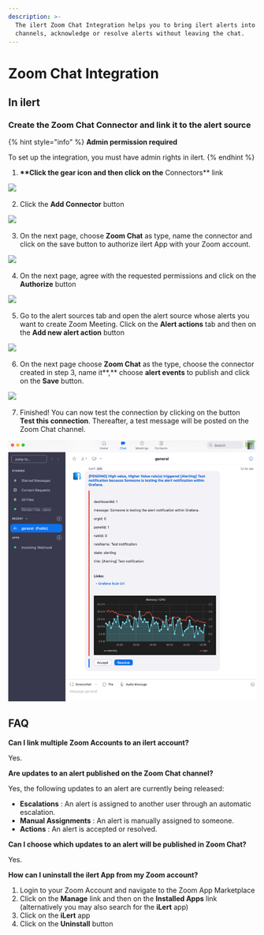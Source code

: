```yaml
---
description: >-
  The ilert Zoom Chat Integration helps you to bring ilert alerts into your Zoom
  channels, acknowledge or resolve alerts without leaving the chat.
---
```


# Zoom Chat Integration

## In ilert <a href="#in-ilert" id="in-ilert"></a>

### Create the Zoom Chat Connector and link it to the alert source

{% hint style="info" %}
**Admin permission required**

To set up the integration, you must have admin rights in ilert.
{% endhint %}

1. **\*\*Click the gear icon and then click on the** Connectors\*\* link

![](../../.gitbook/assets/Screenshot\_16\_03\_21\_\_15\_46.png)

2. Click the **Add Connector** button

![](../../.gitbook/assets/Screenshot\_16\_03\_21\_\_15\_48.png)

3. On the next page, choose **Zoom Chat** as type, name the connector and click on the save button to authorize ilert App with your Zoom account.

![](../../.gitbook/assets/Screenshot\_16\_03\_21\_\_16\_18.png)

4. On the next page, agree with the requested permissions and click on the **Authorize** button

![](../../.gitbook/assets/Screenshot\_16\_03\_21\_\_15\_53.png)

5. Go to the alert sources tab and open the alert source whose alerts you want to create Zoom Meeting. Click on the **Alert actions** tab and then on the **Add new alert action** button

![](../../.gitbook/assets/Screenshot\_16\_03\_21\_\_16\_04.png)

6. On the next page choose **Zoom Chat** as the type, choose the connector created in step 3, name it\*\*,\*\* choose **alert events** to publish and click on the **Save** button.

![](../../.gitbook/assets/Screenshot\_16\_03\_21\_\_16\_27.png)

7. Finished! You can now test the connection by clicking on the button **Test this connection**. Thereafter, a test message will be posted on the Zoom Chat channel.

![](<../../.gitbook/assets/Zoom (2).png>)

## FAQ <a href="#faq" id="faq"></a>

**Can I link multiple Zoom Accounts to an ilert account?**

Yes.

**Are updates to an alert published on the Zoom Chat channel?**

Yes, the following updates to an alert are currently being released:

* **Escalations** : An alert is assigned to another user through an automatic escalation.
* **Manual Assignments** : An alert is manually assigned to someone.
* **Actions** : An alert is accepted or resolved.

**Can I choose which updates to an alert will be published in Zoom Chat?**

Yes.

**How can I uninstall the ilert App from my Zoom account?**

1. Login to your Zoom Account and navigate to the Zoom App Marketplace
2. Click on the **Manage** link and then on the **Installed Apps** link (alternatively you may also search for the **iLert** app)
3. Click on the **iLert** app
4. Click on the **Uninstall** button
